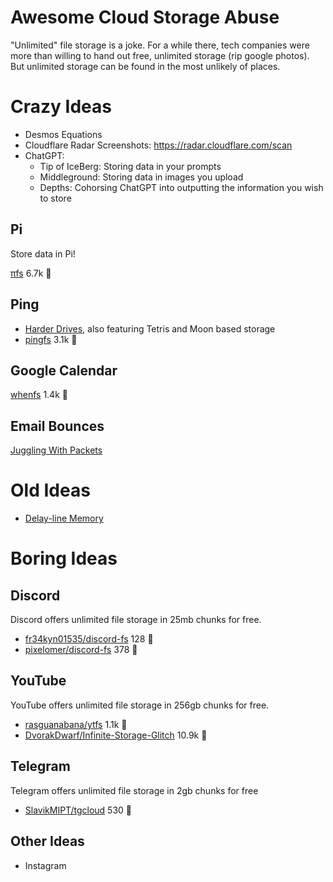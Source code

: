 # Awesome Cloud Storage Abuse

"Unlimited" file storage is a joke. For a while there, tech companies were more than willing to hand out free, unlimited storage (rip google photos). But unlimited storage can be found in the most unlikely of places.

# Crazy Ideas

- Desmos Equations
- Cloudflare Radar Screenshots: https://radar.cloudflare.com/scan
- ChatGPT:
  - Tip of IceBerg: Storing data in your prompts
  - Middleground: Storing data in images you upload
  - Depths: Cohorsing ChatGPT into outputting the information you wish to store

## Pi

Store data in Pi!

[πfs](https://github.com/philipl/pifs) 6.7k 💫

## Ping

- [Harder Drives](https://www.youtube.com/watch?v=JcJSW7Rprio), also featuring Tetris and Moon based storage
- [pingfs](https://github.com/yarrick/pingfs) 3.1k 💫

## Google Calendar

[whenfs](https://github.com/lvkv/whenfs) 1.4k 💫

## Email Bounces

[Juggling With Packets](https://lcamtuf.coredump.cx/juggling_with_packets.txt)

# Old Ideas

- [Delay-line Memory](https://en.wikipedia.org/wiki/Delay-line_memory)

# Boring Ideas

## Discord

Discord offers unlimited file storage in 25mb chunks for free.

- [fr34kyn01535/discord-fs](https://github.com/fr34kyn01535/discord-fs) 128 💫
- [pixelomer/discord-fs](https://github.com/pixelomer/discord-fs) 378 💫

## YouTube

YouTube offers unlimited file storage in 256gb chunks for free.

- [rasguanabana/ytfs](https://github.com/rasguanabana/ytfs) 1.1k 💫
- [DvorakDwarf/Infinite-Storage-Glitch](https://github.com/DvorakDwarf/Infinite-Storage-Glitch) 10.9k 💫

## Telegram

Telegram offers unlimited file storage in 2gb chunks for free

- [SlavikMIPT/tgcloud](https://github.com/SlavikMIPT/tgcloud) 530 💫

## Other Ideas

- Instagram
